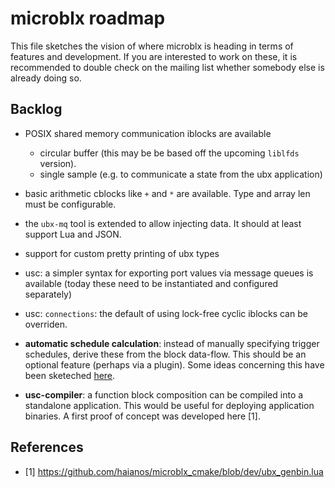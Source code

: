 # microblx roadmap

This file sketches the vision of where microblx is heading in terms of
features and development. If you are interested to work on these, it
is recommended to double check on the mailing list whether somebody
else is already doing so.

## Backlog

- POSIX shared memory communication iblocks are available
  - circular buffer (this may be be based off the upcoming `liblfds` version).
  - single sample (e.g. to communicate a state from the ubx application)

- basic arithmetic cblocks like `+` and `*` are available. Type and
  array len must be configurable.

- the `ubx-mq` tool is extended to allow injecting data. It should
  at least support Lua and JSON.

- support for custom pretty printing of ubx types

- usc: a simpler syntax for exporting port values via message queues
  is available (today these need to be instantiated and configured
  separately)

- usc: `connections`: the default of using lock-free cyclic iblocks
  can be overriden.

- **automatic schedule calculation**: instead of manually specifying
  trigger schedules, derive these from the block data-flow. This
  should be an optional feature (perhaps via a plugin). Some ideas
  concerning this have been sketeched
  [here](001-blockdiagram-composition.md).

- **usc-compiler**: a function block composition can be compiled into
  a standalone application. This would be useful for deploying
  application binaries. A first proof of concept was developed here
  [1].

[001-blockdiagram-composition.md]: 001-blockdiagram-composition.md

## References

- [1] <https://github.com/haianos/microblx_cmake/blob/dev/ubx_genbin.lua>

